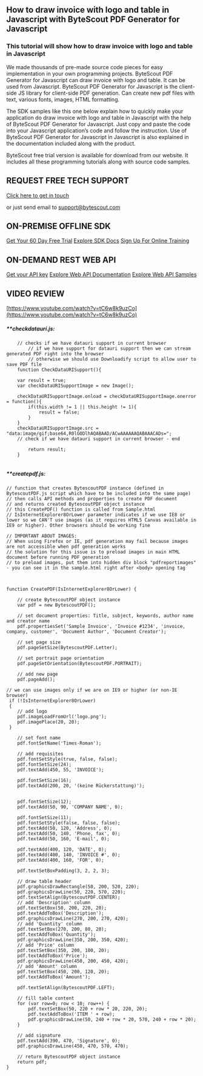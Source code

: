 ## How to draw invoice with logo and table in Javascript with ByteScout PDF Generator for Javascript

### This tutorial will show how to draw invoice with logo and table in Javascript

We made thousands of pre-made source code pieces for easy implementation in your own programming projects. ByteScout PDF Generator for Javascript can draw invoice with logo and table. It can be used from Javascript. ByteScout PDF Generator for Javascript is the client-side JS library for client-side PDF generation. Can create new pdf files with text, various fonts, images, HTML formatting.

The SDK samples like this one below explain how to quickly make your application do draw invoice with logo and table in Javascript with the help of ByteScout PDF Generator for Javascript. Just copy and paste the code into your Javascript application’s code and follow the instruction. Use of ByteScout PDF Generator for Javascript in Javascript is also explained in the documentation included along with the product.

ByteScout free trial version is available for download from our website. It includes all these programming tutorials along with source code samples.

## REQUEST FREE TECH SUPPORT

[Click here to get in touch](https://bytescout.zendesk.com/hc/en-us/requests/new?subject=ByteScout%20PDF%20Generator%20for%20Javascript%20Question)

or just send email to [support@bytescout.com](mailto:support@bytescout.com?subject=ByteScout%20PDF%20Generator%20for%20Javascript%20Question) 

## ON-PREMISE OFFLINE SDK 

[Get Your 60 Day Free Trial](https://bytescout.com/download/web-installer?utm_source=github-readme)
[Explore SDK Docs](https://bytescout.com/documentation/index.html?utm_source=github-readme)
[Sign Up For Online Training](https://academy.bytescout.com/)


## ON-DEMAND REST WEB API

[Get your API key](https://pdf.co/documentation/api?utm_source=github-readme)
[Explore Web API Documentation](https://pdf.co/documentation/api?utm_source=github-readme)
[Explore Web API Samples](https://github.com/bytescout/ByteScout-SDK-SourceCode/tree/master/PDF.co%20Web%20API)

## VIDEO REVIEW

[https://www.youtube.com/watch?v=tC6w8k9uzCo](https://www.youtube.com/watch?v=tC6w8k9uzCo)




<!-- code block begin -->

##### ****checkdatauri.js:**
    
```
	// checks if we have datauri support in current browser
        // if we have support for datauri support then we can stream generated PDF right into the browser
        // otherwise we should use Downloadify script to allow user to save PDF file
	function CheckDataURISupport(){

	var result = true;
	var checkDataURISupportImage = new Image();

	checkDataURISupportImage.onload = checkDataURISupportImage.onerror = function(){
		if(this.width != 1 || this.height != 1){
			result = false;
		}
	}
	checkDataURISupportImage.src = "data:image/gif;base64,R0lGODlhAQABAAD/ACwAAAAAAQABAAACADs=";
	// check if we have datauri support in current browser - end

		return result;
	}


```

<!-- code block end -->    

<!-- code block begin -->

##### ****createpdf.js:**
    
```
// function that creates BytescoutPDF instance (defined in BytescoutPDF.js script which have to be included into the same page)
// then calls API methods and properties to create PDF document
// and returns created BytescoutPDF object instance
// this CreatePDF() function is called from Sample.html
// IsInternetExplorer8OrLower parameter indicates if we use IE8 or lower so we CAN'T use images (as it requires HTML5 Canvas available in IE9 or higher). Other browsers should be working fine

// IMPORTANT ABOUT IMAGES: 
// When using Firefox or IE, pdf generation may fail because images are not accessible when pdf generation works
// the solution for this issue is to preload images in main HTML document before running PDF generation
// to preload images, put them into hidden div block "pdfreportimages" - you can see it in the sample.html right after <body> opening tag



function CreatePDF(IsInternetExplorer8OrLower) {

    // create BytescoutPDF object instance
    var pdf = new BytescoutPDF();

    // set document properties: Title, subject, keywords, author name and creator name
    pdf.propertiesSet('Sample Invoice', 'Invoice #1234', 'invoice, company, customer', 'Document Author', 'Document Creator');

    // set page size
    pdf.pageSetSize(BytescoutPDF.Letter);

    // set portrait page orientation
    pdf.pageSetOrientation(BytescoutPDF.PORTRAIT);

    // add new page
    pdf.pageAdd();

// we can use images only if we are on IE9 or higher (or non-IE browser)
 if (!IsInternetExplorer8OrLower)
 {
    // add logo
    pdf.imageLoadFromUrl('logo.png');
    pdf.imagePlace(20, 20);
 }

    // set font name
    pdf.fontSetName('Times-Roman');

    // add requisites
    pdf.fontSetStyle(true, false, false);
    pdf.fontSetSize(24);
    pdf.textAdd(450, 55, 'INVOICE');

    pdf.fontSetSize(16);
    pdf.textAdd(200, 20, '(keine Rückerstattung)');
 

    pdf.fontSetSize(12);
    pdf.textAdd(50, 90, 'COMPANY NAME', 0);

    pdf.fontSetSize(11);
    pdf.fontSetStyle(false, false, false);
    pdf.textAdd(50, 120, 'Address', 0);
    pdf.textAdd(50, 140, 'Phone, fax', 0);
    pdf.textAdd(50, 160, 'E-mail', 0);

    pdf.textAdd(400, 120, 'DATE', 0);
    pdf.textAdd(400, 140, 'INVOICE #', 0);
    pdf.textAdd(400, 160, 'FOR', 0);

	pdf.textSetBoxPadding(3, 2, 2, 3);
    
    // draw table header
    pdf.graphicsDrawRectangle(50, 200, 520, 220);
    pdf.graphicsDrawLine(50, 220, 570, 220);
    pdf.textSetAlign(BytescoutPDF.CENTER);
    // add 'Description' column
    pdf.textSetBox(50, 200, 220, 20);
    pdf.textAddToBox('Description');
    pdf.graphicsDrawLine(270, 200, 270, 420);
    // add 'Quantity' column
    pdf.textSetBox(270, 200, 80, 20);
    pdf.textAddToBox('Quantity');
    pdf.graphicsDrawLine(350, 200, 350, 420);
    // add 'Price' column
    pdf.textSetBox(350, 200, 100, 20);
    pdf.textAddToBox('Price');
    pdf.graphicsDrawLine(450, 200, 450, 420);
    // add 'Amount' column
    pdf.textSetBox(450, 200, 120, 20);
    pdf.textAddToBox('Amount');

    pdf.textSetAlign(BytescoutPDF.LEFT);
	        
    // fill table content
    for (var row=0; row < 10; row++) {
        pdf.textSetBox(50, 220 + row * 20, 220, 20);
        pdf.textAddToBox('ITEM ' + row);
        pdf.graphicsDrawLine(50, 240 + row * 20, 570, 240 + row * 20);
    }

    // add signature
    pdf.textAdd(390, 470, 'Signature', 0);
    pdf.graphicsDrawLine(450, 470, 570, 470);

    // return BytescoutPDF object instance
    return pdf;
}


```

<!-- code block end -->
